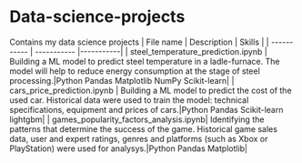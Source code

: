 # Data-science-projects
Contains my data science projects
| File name | Description | Skills |
| ----------- | ----------- |-----------|
| steel_temperature_prediction.ipynb | Building a ML model to predict steel temperature in a ladle-furnace. The model will help to reduce energy consumption at the stage of steel processing.|Python Pandas Matplotlib NumPy Scikit-learn|
| cars_price_prediction.ipynb | Building a ML model to predict the cost of the used car. Historical data were used to train the model: technical specifications, equipment and prices of cars.|Python Pandas Scikit-learn lightgbm|
| games_popularity_factors_analysis.ipynb| Identifying the patterns that determine the success of the game. Historical game sales data, user and expert ratings, genres and platforms (such as Xbox or PlayStation) were used for analysys.|Python Pandas Matplotlib|
